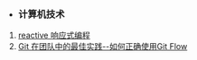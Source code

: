 - ### 计算机技术
1. [reactive  响应式编程](https://zhuanlan.zhihu.com/p/27678951)
2. [Git 在团队中的最佳实践--如何正确使用Git Flow](http://www.cnblogs.com/cnblogsfans/p/5075073.html)